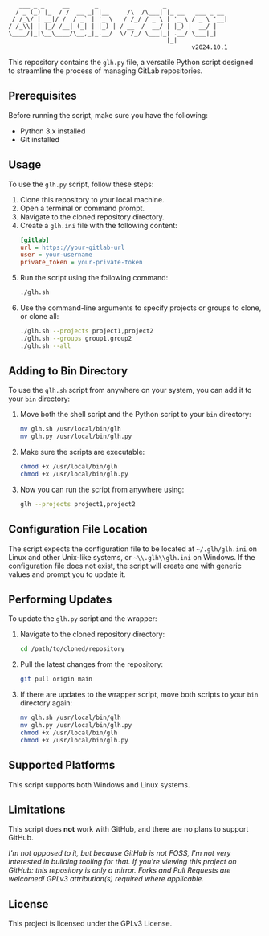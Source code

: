 ```
   ___ _ _     __       _                  _                 
  / _ (_) |_  / /  __ _| |__     /\  /\___| |_ __   ___ _ __ 
 / /_\/ | __|/ /  / _` | '_ \   / /_/ / _ \ | '_ \ / _ \ '__|
/ /_\\| | |_/ /__| (_| | |_) | / __  /  __/ | |_) |  __/ |   
\____/|_|\__\____/\__,_|_.__/  \/ /_/ \___|_| .__/ \___|_|   
                                            |_|              
                                                   v2024.10.1
```



This repository contains the `glh.py` file, a versatile Python script designed to streamline the process of managing GitLab repositories.

## Prerequisites

Before running the script, make sure you have the following:

- Python 3.x installed
- Git installed

## Usage

To use the `glh.py` script, follow these steps:

1. Clone this repository to your local machine.
2. Open a terminal or command prompt.
3. Navigate to the cloned repository directory.
4. Create a `glh.ini` file with the following content:
    ```ini
    [gitlab]
    url = https://your-gitlab-url
    user = your-username
    private_token = your-private-token
    ```
5. Run the script using the following command:
    ```bash
    ./glh.sh
    ```
6. Use the command-line arguments to specify projects or groups to clone, or clone all:
    ```bash
    ./glh.sh --projects project1,project2
    ./glh.sh --groups group1,group2
    ./glh.sh --all
    ```

## Adding to Bin Directory

To use the `glh.sh` script from anywhere on your system, you can add it to your `bin` directory:

1. Move both the shell script and the Python script to your `bin` directory:
    ```bash
    mv glh.sh /usr/local/bin/glh
    mv glh.py /usr/local/bin/glh.py
    ```
2. Make sure the scripts are executable:
    ```bash
    chmod +x /usr/local/bin/glh
    chmod +x /usr/local/bin/glh.py
    ```
3. Now you can run the script from anywhere using:
    ```bash
    glh --projects project1,project2
    ```

## Configuration File Location

The script expects the configuration file to be located at `~/.glh/glh.ini` on Linux and other Unix-like systems, or `~\\.glh\\glh.ini` on Windows. If the configuration file does not exist, the script will create one with generic values and prompt you to update it.

## Performing Updates

To update the `glh.py` script and the wrapper:

1. Navigate to the cloned repository directory:
    ```bash
    cd /path/to/cloned/repository
    ```
2. Pull the latest changes from the repository:
    ```bash
    git pull origin main
    ```
3. If there are updates to the wrapper script, move both scripts to your `bin` directory again:
    ```bash
    mv glh.sh /usr/local/bin/glh
    mv glh.py /usr/local/bin/glh.py
    chmod +x /usr/local/bin/glh
    chmod +x /usr/local/bin/glh.py
    ```

## Supported Platforms

This script supports both Windows and Linux systems.

## Limitations

This script does **not** work with GitHub, and there are no plans to support GitHub.

*I'm not opposed to it, but because GitHub is not FOSS, I'm not very interested in building tooling for that. If you're viewing this project on GitHub: this repository is only a mirror. Forks and Pull Requests are welcomed! GPLv3 attribution(s) required where applicable.*

## License

This project is licensed under the GPLv3 License.
